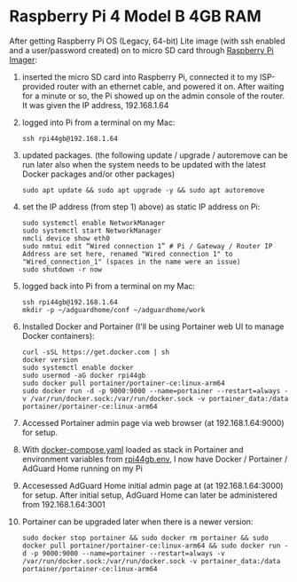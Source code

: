 # Raspberry Pi 4 Model B 4GB RAM

After getting Raspberry Pi OS (Legacy, 64-bit) Lite image (with ssh enabled and a user/password created) on to micro SD card through [Raspberry Pi Imager](https://www.raspberrypi.com/software/):

1) inserted the micro SD card into Raspberry Pi, connected it to my ISP-provided router with an ethernet cable, and powered it on. After waiting for a minute or so, the Pi showed up on the admin console of the router. It was given the IP address, 192.168.1.64

2) logged into Pi from a terminal on my Mac:

    ```ssh rpi44gb@192.168.1.64```

3) updated packages. (the following update / upgrade / autoremove can be run later also when the system needs to be updated with the latest Docker packages and/or other packages)

    ```
    sudo apt update && sudo apt upgrade -y && sudo apt autoremove
    ```

4) set the IP address (from step 1) above) as static IP address on Pi:
    ```
    sudo systemctl enable NetworkManager
    sudo systemctl start NetworkManager
    nmcli device show eth0
    sudo nmtui edit “Wired connection 1” # Pi / Gateway / Router IP Address are set here, renamed "Wired connection 1" to "Wired_connection_1" (spaces in the name were an issue)
    sudo shutdown -r now
    ```
5) logged back into Pi from a terminal on my Mac:

    ```
    ssh rpi44gb@192.168.1.64
    mkdir -p ~/adguardhome/conf ~/adguardhome/work
    ```

6) Installed Docker and Portainer (I'll be using Portainer web UI to manage Docker containers):
    ```
    curl -sSL https://get.docker.com | sh
    docker version
    sudo systemctl enable docker
    sudo usermod -aG docker rpi44gb
    sudo docker pull portainer/portainer-ce:linux-arm64
    sudo docker run -d -p 9000:9000 --name=portainer --restart=always -v /var/run/docker.sock:/var/run/docker.sock -v portainer_data:/data portainer/portainer-ce:linux-arm64
    ```
7) Accessed Portainer admin page via web browser (at 192.168.1.64:9000) for setup.

8) With [docker-compose.yaml](docker-compose.yaml) loaded as stack in Portainer and environment variables from [rpi44gb.env](rpi44gb.env), I now have Docker / Portainer / AdGuard Home running on my Pi

9) Accesessed AdGuard Home initial admin page at (at 192.168.1.64:3000) for setup. After initial setup, AdGuard Home can later be administered from 192.168.1.64:3001

10) Portainer can be upgraded later when there is a newer version:
    ```
    sudo docker stop portainer && sudo docker rm portainer && sudo docker pull portainer/portainer-ce:linux-arm64 && sudo docker run -d -p 9000:9000 --name=portainer --restart=always -v /var/run/docker.sock:/var/run/docker.sock -v portainer_data:/data portainer/portainer-ce:linux-arm64
    ```
